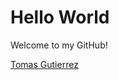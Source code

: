 # Hello World
Welcome to my GitHub!

<script src="https://platform.linkedin.com/badges/js/profile.js" async defer type="text/javascript"></script>
<div class="badge-base LI-profile-badge" data-locale="en_US" data-size="large" data-theme="light" data-type="HORIZONTAL" data-vanity="t0masgutierrez" data-version="v1"><a class="badge-base__link LI-simple-link" href="https://www.linkedin.com/in/t0masgutierrez?trk=profile-badge">Tomas Gutierrez</a></div>
